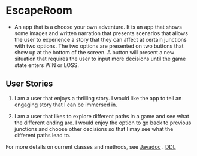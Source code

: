# EscapeRoom

* An app that is a choose your own adventure. It is an app that shows some images and written narration that presents scenarios that allows the user to experience a story that they can affect at certain junctions with two options. The two options are presented on two buttons that show up at the bottom of the screen. A button will present a new situation that requires the user to input more decisions until the game state enters WIN or LOSS.

## User Stories

1. I am a user that enjoys a thrilling story. I would like the app to tell an engaging story that I can be immersed in.

2. I am a user that likes to explore different paths in a game and see what the different ending are. I would enjoy the option to go back to previous junctions and choose other decisions so that I may see what the different paths lead to.

For more details on current classes and methods, see [Javadoc](docs/api/) .
[DDL](docs/ddl.md)